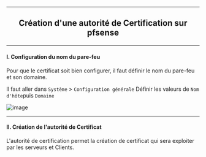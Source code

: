 ------------------------------------------------------------------------------------------------------------------------------------------------------------------------------------
## <p align='center'> Création d'une autorité de Certification sur pfsense </p>

------------------------------------------------------------------------------------------------------------------------------------------------------------------------------------
#### I. Configuration du nom du pare-feu
Pour que le certificat soit bien configurer, il faut définir le nom du pare-feu et son domaine.

Il faut aller dans `Système` > `Configuration générale`
Définir les valeurs de `Nom d'hôte`puis `Domaine`

![image](https://github.com/dexter74/Linux/assets/35907/a67d632b-2d80-48c7-b3de-f4c48bc71b91)


------------------------------------------------------------------------------------------------------------------------------------------------------------------------------------
#### II. Création de l'autorité de Certificat
L'autorité de certification permet la création de certificat qui sera exploiter par les serveurs et Clients.
